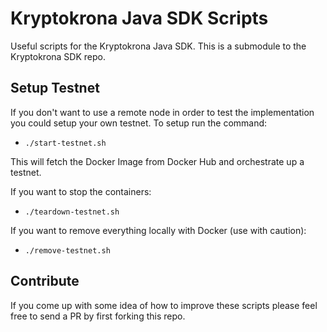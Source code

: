 # Kryptokrona Java SDK Scripts
Useful scripts for the Kryptokrona Java SDK. This is a submodule to the Kryptokrona SDK repo.

## Setup Testnet

If you don't want to use a remote node in order to test the implementation you could setup your own testnet. To setup
run the command:

- `./start-testnet.sh`

This will fetch the Docker Image from Docker Hub and orchestrate up a testnet.

If you want to stop the containers:

- `./teardown-testnet.sh`

If you want to remove everything locally with Docker (use with caution):

- `./remove-testnet.sh`

## Contribute

If you come up with some idea of how to improve these scripts please feel free to send a PR by first forking this repo.